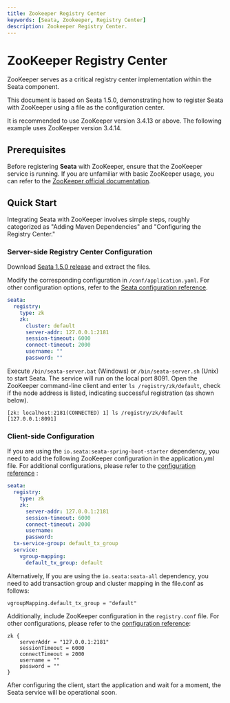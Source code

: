 ```yaml
---
title: Zookeeper Registry Center
keywords: [Seata, Zookeeper, Registry Center]
description: Zookeeper Registry Center.
---
```

#  ZooKeeper Registry Center

ZooKeeper serves as a critical registry center implementation within the Seata component.

This document is based on Seata 1.5.0, demonstrating how to register Seata with ZooKeeper using a file as the configuration center.

It is recommended to use ZooKeeper version 3.4.13 or above. The following example uses ZooKeeper version 3.4.14.

## Prerequisites

Before registering **Seata** with ZooKeeper, ensure that the ZooKeeper service is running. If you are unfamiliar with basic ZooKeeper usage, you can refer to the [ZooKeeper official documentation](https://zookeeper.apache.org/doc/r3.4.14/index.html).

## Quick Start

Integrating Seata with ZooKeeper involves simple steps, roughly categorized as "Adding Maven Dependencies" and "Configuring the Registry Center."

### Server-side Registry Center Configuration

Download [Seata 1.5.0 release](https://github.com/seata/seata/releases/tag/v1.5.0) and extract the files.

Modify the corresponding configuration in `/conf/application.yaml`. For other configuration options, refer to the [Seata configuration reference](https://github.com/seata/seata/blob/develop/server/src/main/resources/application.example.yml).

```yaml
seata:
  registry:
    type: zk
    zk:
      cluster: default
      server-addr: 127.0.0.1:2181
      session-timeout: 6000
      connect-timeout: 2000
      username: ""
      password: ""
```

Execute `/bin/seata-server.bat` (Windows) or `/bin/seata-server.sh` (Unix) to start Seata. The service will run on the local port 8091. Open the ZooKeeper command-line client and enter `ls /registry/zk/default`, check if the node address is listed, indicating successful registration (as shown below).

```
[zk: localhost:2181(CONNECTED) 1] ls /registry/zk/default
[127.0.0.1:8091]
```



### Client-side Configuration

If you are using the `io.seata:seata-spring-boot-starter` dependency, you need to add the following ZooKeeper configuration in the application.yml file. For additional configurations, please refer to the [configuration reference](https://github.com/seata/seata/blob/1.5.0/script/client/spring/application.yml)
:
```yaml
seata:
  registry:
    type: zk
    zk:
      server-addr: 127.0.0.1:2181
      session-timeout: 6000
      connect-timeout: 2000
      username:
      password:
  tx-service-group: default_tx_group
  service:
    vgroup-mapping:
      default_tx_group: default
```
Alternatively, If you are using the `io.seata:seata-all` dependency, you need to add transaction group and cluster mapping in the file.conf as follows:

```
vgroupMapping.default_tx_group = "default"
```
Additionally, include ZooKeeper configuration in the `registry.conf` file. For other configurations, please refer to the [configuration reference](https://github.com/seata/seata/tree/1.5.0/script/client/conf):

```
zk {
    serverAddr = "127.0.0.1:2181"
    sessionTimeout = 6000
    connectTimeout = 2000
    username = ""
    password = ""
}
```

After configuring the client, start the application and wait for a moment, the Seata service will be operational soon.